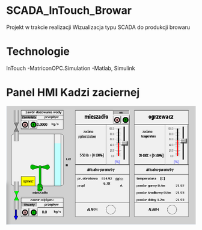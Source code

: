 # SCADA_InTouch_Browar
Projekt w trakcie realizacji 
Wizualizacja typu SCADA do produkcji browaru

# Technologie
InTouch
-MatriconOPC.Simulation
-Matlab, Simulink

# Panel HMI Kadzi zaciernej
![](HMI_KZ.PNG)
